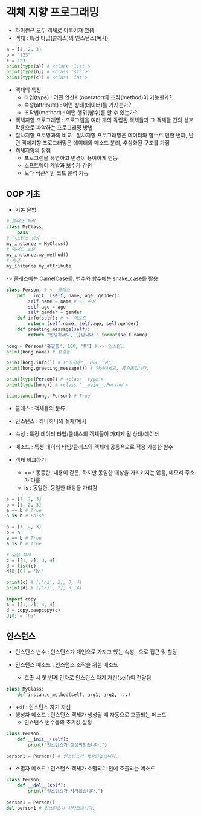 # 객체 지향 프로그래밍

- 파이썬은 모두 객체로 이루어져 있음
- 객체 : 특정 타입(클래스)의 인스턴스(예시)

```python
a = [1, 2, 3]
b = "123"
c = 123
print(type(a)) # <class 'list'>
print(type(b)) # <class 'str'>
print(type(c)) # <class 'int'>
```

- 객체의 특징
  - 타입(type) : 어떤 연산자(operator)와 조작(method)이 가능한가?
  - 속성(attribute) : 어떤 상태(데이터)를 가지는가?
  - 조작법(method) : 어떤 행위(함수)를 할 수 있는가?
- 객체지향 프로그래밍 : 프로그램을 여러 개의 독립된 객체들과 그 객체들 간의 상호작용으로 파악하는 프로그래밍 방법
- 절차지향 프로밍과의 비교 : 절차지향 프로그래밍은 데이터와 함수로 인한 변화, 반면 객체지향 프로그래밍은 데이터와 메소드 분리, 추상화된 구조를 가짐
- 객체지향의 장점
  - 프로그램을 유연하고 변경이 용이하게 만듬
  - 소프트웨어 개발과 보수가 간편
  - 보다 직관적인 코드 분석 가능

## OOP 기초

- 기본 문법

```python
# 클래스 정의
class MyClass:
    pass
# 인스턴스 생성
my_instance = MyClass()
# 메서드 호출
my_instance.my_method()
# 속성
my_instance.my_attribute
```

-> 클래스에는 CamelCase를, 변수와 함수에는 snake_case를 활용

```python
class Person: # <- 클래스
    def __init__(self, name, age, gender):
        self.name = name # <- 속성
        self.age = age
        self.gender = gender
    def info(self): # <- 메소드
        return (self.name, self.age, self.gender)
    def greeting_message(self):
        return "안녕하세요, {}입니다.".format(self.name)
    
hong = Person("홍길동", 100, "M") # <- 인스턴스
print(hong.name) # 홍길동

print(hong.info()) # ("홍길동", 100, "M")
print(hong.greeting_message()) # 안녕하세요, 홍길동입니다.

print(type(Person)) # <class 'type'>
print(type(hong)) # <class '__main__.Person'>

isinstance(hong, Person) # True
```

- 클래스 : 객체들의 분류
- 인스턴스 : 하나하나의 실체/예시
- 속성 : 특정 데이터 타입/클래스의 객체들이 가지게 될 상태/데이터
- 메소드 : 특정 데이터 타입/클래스의 객체에 공통적으로 적용 가능한 함수

- 객체 비교하기
  - == : 동등한, 내용이 같은, 하지만 동일한 대상을 가리키지는 않음, 메모리 주소가 다름
  - is : 동일한, 동일한 대상을 가리킴

```python
a = [1, 2, 3]
b = [1, 2, 3]
a == b # True
a is b # False

a = [1, 2, 3]
b = a 
a == b # True
a is b # True

# 깊은 복사
c = [[1, 2], 3, 4]
d = list(c)
d[0][0] = 'hi'

print(c) # [['hi', 2], 3, 4]
print(d) # [['hi', 2], 3, 4]

import copy
c = [[1, 2], 3, 4]
d = copy.deepcopy(c)
d[0] = 'hi'

```

## 인스턴스

- 인스턴스 변수 : 인스턴스가 개인으로 가지고 있는 속성, <instance>.<name>으로 접근 및 할당

- 인스턴스 메소드 : 인스턴스 조작을 위한 메소드
  - 호출 시 첫 번째 인자로 인스턴스 자기 자신(self)이 전달됨

```python
class MyClass:
    def instance_method(self, arg1, arg2, ...)
```

- self : 인스턴스 자기 자신
- 생성자 메소드 : 인스턴스 객체가 생성될 때 자동으로 호출되는 메소드
  - 인스턴스 변수들의 초기값 설정

```python
class Person:
    def __init__(self):
        print("인스턴스가 생성되었습니다.")
        
person1 = Person() # 인스턴스가 생성되었습니다.
```

- 소멸자 메소드 : 인스턴스 객체가 소멸되기 전에 호출되는 메소드

```python
class Person:
    def __del__(self):
        print("인스턴스가 사라졌습니다.")
        
person1 = Person()
del person1 # 인스턴스가 사라졌습니다.
```

